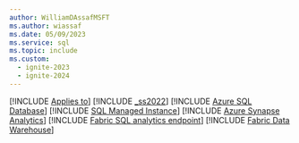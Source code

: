 ```yaml
---
author: WilliamDAssafMSFT
ms.author: wiassaf
ms.date: 05/09/2023
ms.service: sql
ms.topic: include
ms.custom:
  - ignite-2023
  - ignite-2024
---
```


[!INCLUDE [Applies to](../applies-md.md)] [!INCLUDE [_ss2022](_ss2022.md)] [!INCLUDE [Azure SQL Database](_asdb.md)] [!INCLUDE [SQL Managed Instance](_asmi.md)] [!INCLUDE [Azure Synapse Analytics](_asa.md)] [!INCLUDE [Fabric SQL analytics endpoint](_fabric-se.md)] [!INCLUDE [Fabric Data Warehouse](_fabric-dw.md)] 
